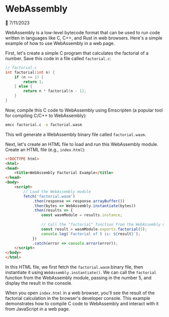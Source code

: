 # WebAssembly

📅 7/11/2023

WebAssembly is a low-level bytecode format that can be used to run code written in languages like C, C++, and Rust in web browsers. Here's a simple example of how to use WebAssembly in a web page.

First, let's create a simple C program that calculates the factorial of a number. Save this code in a file called `factorial.c`:

```c
// factorial.c
int factorial(int n) {
    if (n <= 1) {
        return 1;
    } else {
        return n * factorial(n - 1);
    }
}
```

Now, compile this C code to WebAssembly using Emscripten (a popular tool for compiling C/C++ to WebAssembly):

```bash
emcc factorial.c -o factorial.wasm
```

This will generate a WebAssembly binary file called `factorial.wasm`.

Next, let's create an HTML file to load and run this WebAssembly module. Create an HTML file (e.g., `index.html`):

```html
<!DOCTYPE html>
<html>
<head>
    <title>WebAssembly Factorial Example</title>
</head>
<body>
    <script>
        // Load the WebAssembly module
        fetch('factorial.wasm')
            .then(response => response.arrayBuffer())
            .then(bytes => WebAssembly.instantiate(bytes))
            .then(results => {
                const wasmModule = results.instance;
                
                // Call the "factorial" function from the WebAssembly module
                const result = wasmModule.exports.factorial(5);
                console.log(`Factorial of 5 is: ${result}`);
            })
            .catch(error => console.error(error));
    </script>
</body>
</html>
```

In this HTML file, we first fetch the `factorial.wasm` binary file, then instantiate it using `WebAssembly.instantiate()`. We can call the `factorial` function from the WebAssembly module, passing in the number 5, and display the result in the console.

When you open `index.html` in a web browser, you'll see the result of the factorial calculation in the browser's developer console. This example demonstrates how to compile C code to WebAssembly and interact with it from JavaScript in a web page.